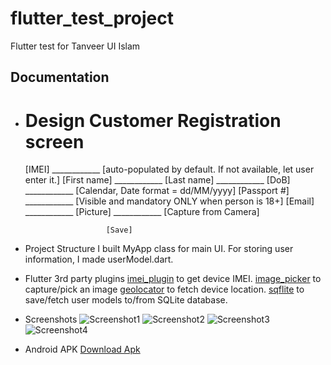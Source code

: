 # flutter_test_project

Flutter test for Tanveer UI Islam

## Documentation

- Design
    Customer Registration screen
    ============================
    [IMEI]		 ____________ [auto-populated by default. If not available, let user enter it.]
    [First name] ____________
    [Last name]  ____________
    [DoB]        ____________ [Calendar, Date format = dd/MM/yyyy]
    [Passport #] ____________ [Visible and mandatory ONLY when person is 18+]
    [Email]      ____________
    [Picture]    ____________ [Capture from Camera]

                        [Save]
- Project Structure
    I built MyApp class for main UI.
    For storing user information, I made userModel.dart.
- Flutter 3rd party plugins
    [imei_plugin](https://pub.dev/packages/imei_plugin) to get device IMEI.
    [image_picker](https://pub.dev/packages/image_picker) to capture/pick an image
    [geolocator](https://pub.dev/packages/geolocator) to fetch device location.
    [sqflite](https://pub.dev/packages/sqflite) to save/fetch user models to/from SQLite database.
- Screenshots
    ![Screenshot1](https://github.com/mobileguru007/flutter_test_project/blob/master/device-2021-03-18-135403.png) ![Screenshot2](https://github.com/mobileguru007/flutter_test_project/blob/master/device-2021-03-18-135432.png)
    ![Screenshot3](https://github.com/mobileguru007/flutter_test_project/blob/master/device-2021-03-18-140247.png) ![Screenshot4](https://github.com/mobileguru007/flutter_test_project/blob/master/device-2021-03-18-135845.png)
- Android APK
  <a id="raw-url" href="https://github.com/mobileguru007/flutter_test_project/blob/master/app-release.apk">Download Apk</a>
